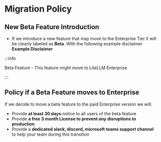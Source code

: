 # Migration Policy

## New Beta Feature Introduction

- If we introduce a new feature that may move to the Enterprise Tier it will be clearly labeled as **Beta**. With the following example disclaimer
**Example Disclaimer**

:::info

Beta Feature -  This feature might move to LiteLLM Enterprise

:::


## Policy if a Beta Feature moves to Enterprise

If we decide to move a beta feature to the paid Enterprise version we will:
- Provide **at least 30 days** notice to all users of the beta feature
- Provide **a free 3 month License to prevent any disruptions to production**
- Provide a **dedicated slack, discord, microsoft teams support channel** to help your team during this transition